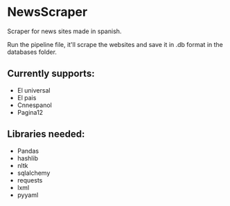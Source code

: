 # NewsScraper
Scraper for news sites made in spanish.

Run the pipeline file, it'll scrape the websites and save it in .db format in the databases folder.

## Currently supports:

* El universal
* El pais
* Cnnespanol
* Pagina12

## Libraries needed:

* Pandas
* hashlib
* nltk
* sqlalchemy
* requests
* lxml
* pyyaml
